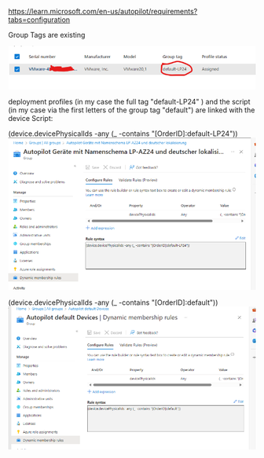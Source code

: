 https://learn.microsoft.com/en-us/autopilot/requirements?tabs=configuration



Group Tags are existing

![](images/gt.png)

deployment profiles (in my case the full tag "default-LP24" ) and the script (in my case via the first letters of the group tag "default") are linked with the device
Script: 



(device.devicePhysicalIds -any (_ -contains "[OrderID]:default-LP24"))
![](images/g1.png)





(device.devicePhysicalIds -any (_ -contains "[OrderID]:default"))
![](images/g2.png)